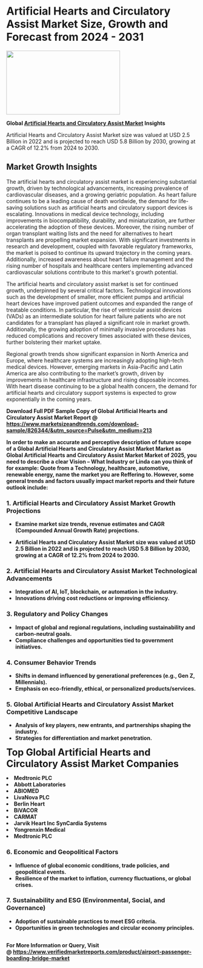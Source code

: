 <H1>Artificial Hearts and Circulatory Assist Market Size, Growth and Forecast from 2024 - 2031</H1><img class="aligncenter size-medium wp-image-584254" src="https://thirdeyenews.in/wp-content/uploads/2024/09/Global-Market-Research-300x168.jpeg" alt="" width="300" height="168" /><p><strong>Global&nbsp;<a href="https://www.marketsizeandtrends.com/download-sample/826344/&amp;utm_source=Pulse&amp;utm_medium=213">Artificial Hearts and Circulatory Assist Market</a> Insights</strong></p><p>Artificial Hearts and Circulatory Assist Market size was valued at USD 2.5 Billion in 2022 and is projected to reach USD 5.8 Billion by 2030, growing at a CAGR of 12.2% from 2024 to 2030.</p><p><h2>Market Growth Insights</h2> <p>The artificial hearts and circulatory assist market is experiencing substantial growth, driven by technological advancements, increasing prevalence of cardiovascular diseases, and a growing geriatric population. As heart failure continues to be a leading cause of death worldwide, the demand for life-saving solutions such as artificial hearts and circulatory support devices is escalating. Innovations in medical device technology, including improvements in biocompatibility, durability, and miniaturization, are further accelerating the adoption of these devices. Moreover, the rising number of organ transplant waiting lists and the need for alternatives to heart transplants are propelling market expansion. With significant investments in research and development, coupled with favorable regulatory frameworks, the market is poised to continue its upward trajectory in the coming years. Additionally, increased awareness about heart failure management and the rising number of hospitals and healthcare centers implementing advanced cardiovascular solutions contribute to this market's growth potential.</p> <p><strong></strong></p> <p>The artificial hearts and circulatory assist market is set for continued growth, underpinned by several critical factors. Technological innovations such as the development of smaller, more efficient pumps and artificial heart devices have improved patient outcomes and expanded the range of treatable conditions. In particular, the rise of ventricular assist devices (VADs) as an intermediate solution for heart failure patients who are not candidates for a transplant has played a significant role in market growth. Additionally, the growing adoption of minimally invasive procedures has reduced complications and recovery times associated with these devices, further bolstering their market uptake.</p> <p>Regional growth trends show significant expansion in North America and Europe, where healthcare systems are increasingly adopting high-tech medical devices. However, emerging markets in Asia-Pacific and Latin America are also contributing to the market’s growth, driven by improvements in healthcare infrastructure and rising disposable incomes. With heart disease continuing to be a global health concern, the demand for artificial hearts and circulatory support systems is expected to grow exponentially in the coming years.</p> <p><strong></p><p><span class=""><strong>Download Full PDF Sample Copy of Global Artificial Hearts and Circulatory Assist Market Report</strong> @ <a href="https://www.marketsizeandtrends.com/download-sample/826344/&amp;utm_source=Pulse&amp;utm_medium=213" target="_blank">https://www.marketsizeandtrends.com/download-sample/826344/&amp;utm_source=Pulse&amp;utm_medium=213</a></span></p><p>In order to make an accurate and perceptive description of future scope of a Global&nbsp;Artificial Hearts and Circulatory Assist Market Market as Global&nbsp;Artificial Hearts and Circulatory Assist Market Market of 2025, you need to describe a clear Vision &ndash; What Industry or Linda can you think of for example: Quote from a Technology, healthcare, automotive, renewable energy, name the market you are Reffering to. However, some general trends and factors usually impact market reports and their future outlook include:</p><h3>1.&nbsp;<strong>Artificial Hearts and Circulatory Assist Market Growth Projections</strong></h3><ul><li>Examine market size trends, revenue estimates and CAGR (Compounded Annual Growth Rate) projections.</li><li><p>Artificial Hearts and Circulatory Assist Market size was valued at USD 2.5 Billion in 2022 and is projected to reach USD 5.8 Billion by 2030, growing at a CAGR of 12.2% from 2024 to 2030.</p></li></ul><h3>2.&nbsp;<strong>Artificial Hearts and Circulatory Assist Market Technological Advancements</strong></h3><ul><li>Integration of AI, IoT, blockchain, or automation in the industry.</li><li>Innovations driving cost reductions or improving efficiency.</li></ul><h3>3.&nbsp;<strong>Regulatory and Policy Changes</strong></h3><ul><li>Impact of global and regional regulations, including sustainability and carbon-neutral goals.</li><li>Compliance challenges and opportunities tied to government initiatives.</li></ul><h3>4.&nbsp;<strong>Consumer Behavior Trends</strong></h3><ul><li>Shifts in demand influenced by generational preferences (e.g., Gen Z, Millennials).</li><li>Emphasis on eco-friendly, ethical, or personalized products/services.</li></ul><h3>5.&nbsp;<strong>Global Artificial Hearts and Circulatory Assist Market Competitive Landscape</strong></h3><ul><li>Analysis of key players, new entrants, and partnerships shaping the industry.</li><li>Strategies for differentiation and market penetration.</li></ul><p data-pm-slice="1 1 []"><span style="color: inherit; font-family: inherit; font-size: 25px;">Top Global Artificial Hearts and Circulatory Assist Market Companies</span></p><div class="" data-test-id=""><p><li>Medtronic PLC</li><li> Abbott Laboratories</li><li> ABIOMED</li><li> LivaNova PLC</li><li> Berlin Heart</li><li> BiVACOR</li><li> CARMAT</li><li> Jarvik Heart Inc SynCardia Systems</li><li> Yongrenxin Medical</li><li> Medtronic PLC</li></p></div><h3>6.&nbsp;<strong>Economic and Geopolitical Factors</strong></h3><ul><li>Influence of global economic conditions, trade policies, and geopolitical events.</li><li>Resilience of the market to inflation, currency fluctuations, or global crises.</li></ul><h3>7.&nbsp;<strong>Sustainability and ESG (Environmental, Social, and Governance)</strong></h3><ul><li>Adoption of sustainable practices to meet ESG criteria.</li><li>Opportunities in green technologies and circular economy principles.</li></ul><h2><strong style="font-size: 14px;">For More Information or Query, Visit @&nbsp;</strong><a style="background-color: #ffffff; font-size: 14px;" href="https://www.marketsizeandtrends.com/report/artificial-hearts-and-circulatory-assist-market/" target="_blank">https://www.verifiedmarketreports.com/product/airport-passenger-boarding-bridge-market</a></h2>
